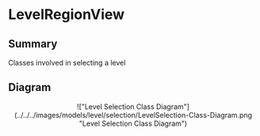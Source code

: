 # LevelRegionView

## Summary
Classes involved in selecting a level

## Diagram
<center>
!["Level Selection Class Diagram"](../../../images/models/level/selection/LevelSelection-Class-Diagram.png "Level Selection Class Diagram")
</center>
